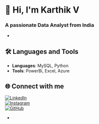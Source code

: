 # 👋 Hi, I'm Karthik V  
### A passionate **Data Analyst** from India  
-

## 🛠️ **Languages and Tools**  
- **Languages**: MySQL, Python  
- **Tools**: PowerBi, Excel, Azure


## 🌐 **Connect with me**  

[![LinkedIn](https://img.shields.io/badge/LinkedIn-%230077B5.svg?style=for-the-badge&logo=linkedin&logoColor=white)](https://linkedin.com/in/your-linkedin-id)  
[![Instagram](https://img.shields.io/badge/Instagram-%23E4405F.svg?style=for-the-badge&logo=instagram&logoColor=white)](https://instagram.com/your-instagram-id)  
[![GitHub](https://img.shields.io/badge/GitHub-%23121011.svg?style=for-the-badge&logo=github&logoColor=white)](https://github.com/Karthiv1310)  

-


